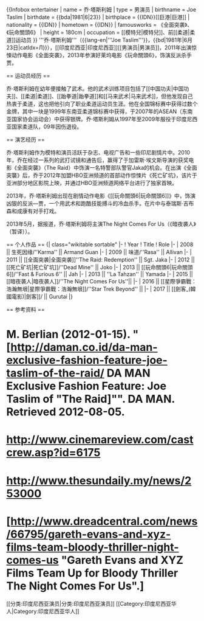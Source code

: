{{Infobox entertainer
| name                    = 乔·塔斯利姆
| type                    = 男演员
| birthname               = Joe Taslim
| birthdate               = {{bda|1981|6|23}}
| birthplace              = {{IDN}}[[巨港|巨港]]
| nationality             = {{IDN}}
| hometown                = {{IDN}}
| famousworks             = 《全面突袭》、《玩命關頭6》
| height                  = 180cm
| occupation              = [[模特兒|模特兒]]、前[[柔道|柔道]]运动员
}}
'''乔·塔斯利姆'''（{{lang-en|'''Joe Taslim'''}}，{{bd|1981年|6月23日|catIdx=Л}}），[[印度尼西亚|印度尼西亚]][[男演员|男演员]]，2011年出演惊悚动作电影《全面突袭》，2013年参演好莱坞电影《玩命關頭6》，饰演反派杀手贾。

== 运动员经历 ==

乔·塔斯利姆在幼年便接触了武术。他的武术训练项目包括了[[中国功夫|中国功夫]]、[[柔道|柔道]]、[[跆拳道|跆拳道]]和[[马来武术|马来武术]]，但他发现自己热衷于柔道，这也把他引向了职业柔道运动员生涯。他在全国锦标赛中获得过数个金牌，其中一块是1999年东南亚柔道锦标赛中获得，于2007年的ASEAN（东南亚国家协会运动会）中获得银牌。乔·塔斯利姆从1997年至2009年服役于印度尼西亚国家柔道队，09年因伤退役。

== 演艺经历 ==

乔·塔斯利姆作为模特和演员活跃于杂志、电视广告和一些印尼剧情片中。2010年，乔在经过一系列的武打试镜和通告后，赢得了于加雷斯·埃文斯导演的获奖电影《全面突襲》（The Raid）中饰演一名特警部队警官Jaka的机会。在出演《全面突襲》后，乔于2012年加盟HBO亚洲频道的首部动作惊悚片《死亡矿坑》，该片于亚洲部分地区影院上映，并通过HBO亚洲频道网络平台进行了独家首映。

2013年，乔·塔斯利姆出现在剧情动作电影《[[玩命關頭6|玩命關頭6]]》中，饰演凶狠的反派—贾，一个用武术和跑酷技能搏斗的冷血杀手。在片中与泰瑞斯·吉布森和成康有对手打戏。

2013年5月，据报道，乔·塔斯利姆将主演The Night Comes For Us（《暗夜袭人》（暂译））。

== 个人作品 ==
{| class="wikitable sortable"
|-
! Year
! Title
! Role
|-
| 2008 || 生死因缘/''Karma'' || Armand Guan
|-
| 2009 || 味道/''Rasa'' || Allivan
|-
| 2011 || [[全面突袭|全面突袭]]''The Raid: Redemption'' || Sgt. Jaka
|-
| 2012 || [[死亡矿坑|死亡矿坑]]/''Dead Mine'' || Joko
|-
| 2013 || [[玩命關頭6|玩命關頭6]]/''Fast & Furious 6'' || Jah
|-
| 2013 || ''La Tahzan'' || Yamada
|-
| 2015 || [[暗夜袭人|暗夜袭人]]/''The Night Comes For Us''||
|-
| 2016 || [[星際爭霸戰：浩瀚無垠|星際爭霸戰：浩瀚無垠]]/''Star Trek Beyond'' || 
|-
| 2017 || [[劍客_(韓國電影)|劍客]]/ || Gurutai
|}

== 参考资料 ==
# M. Berlian (2012-01-15). "[http://daman.co.id/da-man-exclusive-fashion-feature-joe-taslim-of-the-raid/ DA MAN Exclusive Fashion Feature: Joe Taslim of "The Raid]"". DA MAN. Retrieved 2012-08-05.
# http://www.cinemareview.com/castcrew.asp?id=6175
# http://www.thesundaily.my/news/253000
# [http://www.dreadcentral.com/news/66795/gareth-evans-and-xyz-films-team-bloody-thriller-night-comes-us "Gareth Evans and XYZ Films Team Up for Bloody Thriller The Night Comes For Us".]

[[分类:印度尼西亚演员|分类:印度尼西亚演员]]
[[Category:印度尼西亚华人|Category:印度尼西亚华人]]